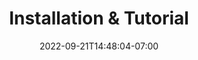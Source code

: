 ---
title: "Installation & Tutorial"
date: 2022-09-21T14:48:04-07:00
weight: 123
draft: false
pre: "<b>- </b>"
---